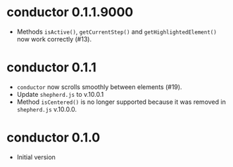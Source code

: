 # conductor 0.1.1.9000

* Methods `isActive()`, `getCurrentStep()` and `getHighlightedElement()` now work
  correctly (#13).

# conductor 0.1.1

* `conductor` now scrolls smoothly between elements (#19). 
* Update `shepherd.js` to v.10.0.1
* Method `isCentered()` is no longer supported because it was removed in 
  `shepherd.js` v.10.0.0.

# conductor 0.1.0

* Initial version
